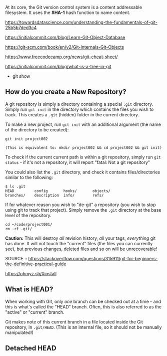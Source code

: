 At its core, the Git version control system is a content addressable filesystem. It uses the **SHA-1** hash function to name content.

https://towardsdatascience.com/understanding-the-fundamentals-of-git-25b5b7ded3c4

https://initialcommit.com/blog/Learn-Git-Object-Database

https://git-scm.com/book/en/v2/Git-Internals-Git-Objects

https://www.freecodecamp.org/news/git-cheat-sheet/

https://initialcommit.com/blog/what-is-a-tree-in-git

- git show 

## How do you create a New Repository?

A git repository is simply a directory containing a special `.git` directory. Simply run `git init` in the directory which contains the files you wish to track. This creates a `.git` (hidden) folder in the current directory.

To make a new project, run `git init` with an additional argument (the name of the directory to be created):

```
git init project002

(This is equivalent to: mkdir project002 && cd project002 && git init)
```

To check if the current current path is within a git repository, simply run `git status` - if it's not a repository, it will report "fatal: Not a git repository"

You could also list the `.git` directory, and check it contains files/directories similar to the following:

```
$ ls .git
HEAD         config       hooks/       objects/
branches/    description  info/        refs/
```

If for whatever reason you wish to "de-git" a repository (you wish to stop using git to track that project). Simply remove the `.git` directory at the base level of the repository.

```
cd ~/code/project001/
rm -rf .git/
```

**Caution:** This will destroy _all_ revision history, _all_ your tags, _everything_ git has done. It will not touch the "current" files (the files you can currently see), but previous changes, deleted files and so on will be unrecoverable!

SOURCE :: https://stackoverflow.com/questions/315911/git-for-beginners-the-definitive-practical-guide

https://ohmyz.sh/#install

## What is HEAD?

When working with Git, only _one_ branch can be checked out at a time - and this is what's called the "HEAD" branch. Often, this is also referred to as the "active" or "current" branch.

Git makes note of this current branch in a file located inside the Git repository, in `.git/HEAD`. (This is an internal file, so it should not be manually manipulated!)

## Detached HEAD
